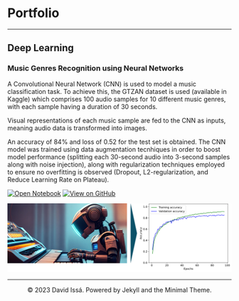 # Portfolio
---
## Deep Learning

### Music Genres Recognition using Neural Networks

A Convolutional Neural Network (CNN) is used to model a music classification task. To achieve this, the GTZAN dataset is used (available in Kaggle) which comprises 100 audio samples for 10 different music genres, with each sample having a duration of 30 seconds.

Visual representations of each music sample are fed to the CNN as inputs, meaning audio data is transformed into images.

An accuracy of 84% and loss of 0.52 for the test set is obtained. The CNN model was trained using data augmentation tecnhiques in order to boost model performance (splitting each 30-second audio into 3-second samples along with noise injection), along with regularization techniques employed to ensure no overfitting is observed (Dropout, L2-regularization, and Reduce Learning Rate on Plateau).

[![Open Notebook](https://img.shields.io/badge/Jupyter-Open_Notebook-blue?logo=Jupyter)]()
[![View on GitHub](https://img.shields.io/badge/GitHub-View_on_GitHub-blue?logo=GitHub)]()

<center><img src="images/Genre Recognition Project Banner.png"/></center>

---
<center>© 2023 David Issá. Powered by Jekyll and the Minimal Theme.</center>
